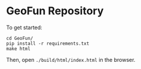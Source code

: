 # GeoFun Repository

To get started:

```
cd GeoFun/
pip install -r requirements.txt
make html
```

Then, open `./build/html/index.html` in the browser.

